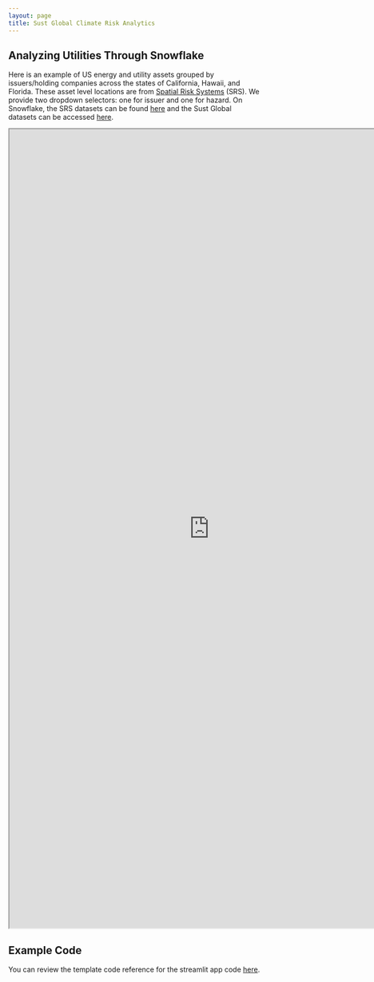 ```yaml
---
layout: page
title: Sust Global Climate Risk Analytics
---
```

## Analyzing Utilities Through Snowflake

Here is an example of US energy and utility assets grouped by issuers/holding companies across the states of California, Hawaii, and Florida. These asset level locations are from [Spatial Risk Systems](https://spatialrisksystems.com/) (SRS). We provide two dropdown selectors: one for issuer and one for hazard. On Snowflake, the SRS datasets can be found [here](https://app.snowflake.com/marketplace/listings/Spatial%20Risk%20Systems) and the Sust Global datasets can be accessed [here](https://app.snowflake.com/marketplace/listing/GZ2FQZRVGX1/sust-global-physical-climate-risk).


<iframe
  src="https://snowflake-qenvgb35gq-uc.a.run.app/?embed=true"
  style="height: 1600px; width: 800px;"
></iframe>


## Example Code

You can review the template code reference for the streamlit app code [here](https://github.com/sustglobal/dev-center/blob/master/integrations/snowflake/example.py).
